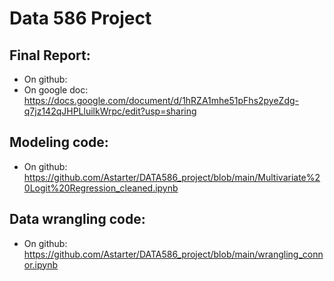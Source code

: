 # Data 586 Project

## Final Report:
- On github: 
- On google doc: https://docs.google.com/document/d/1hRZA1mhe51pFhs2pyeZdg-q7jz142qJHPLluilkWrpc/edit?usp=sharing

## Modeling code:
- On github: https://github.com/Astarter/DATA586_project/blob/main/Multivariate%20Logit%20Regression_cleaned.ipynb

## Data wrangling code:
- On github: https://github.com/Astarter/DATA586_project/blob/main/wrangling_connor.ipynb

